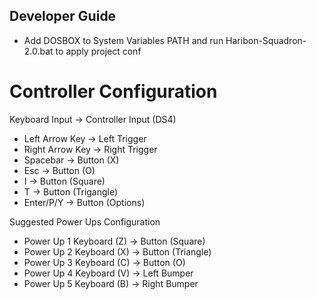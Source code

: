 ## Developer Guide

- Add DOSBOX to System Variables PATH and run Haribon-Squadron-2.0.bat to apply project conf


# Controller Configuration
Keyboard Input    -> Controller Input (DS4) 
- Left Arrow Key    -> Left Trigger
- Right Arrow Key   -> Right Trigger
- Spacebar          -> Button (X)
- Esc               -> Button (O)
- I                 -> Button (Square)
- T                 -> Button (Trigangle)
- Enter/P/Y         -> Button (Options)

Suggested Power Ups Configuration
- Power Up 1 
  Keyboard (Z)    -> Button (Square)
- Power Up 2
  Keyboard (X)    -> Button (Triangle)
- Power Up 3
  Keyboard (C)    -> Button (O)
- Power Up 4
  Keyboard (V)    -> Left Bumper
- Power Up 5
  Keyboard (B)    -> Right Bumper
